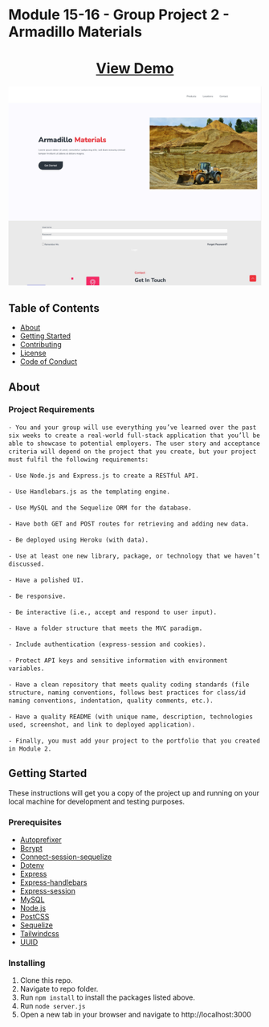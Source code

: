 # Module 15-16 - Group Project 2 - Armadillo Materials

<h1 align="center">
    <a href="https://glacial-reef-85694.herokuapp.com/" target="_blank">
     View Demo
    </a>
</h1>
<div align="center">
    <img src="public/images/screenshot.jpg" width="600px">
</div>

## Table of Contents

- [About](#about)
- [Getting Started](#getting_started)
- [Contributing](./CONTRIBUTING.md)
- [License](./LICENSE)
- [Code of Conduct](./CODE_OF_CONDUCT.md)

## About <a name = "about"></a>

### Project Requirements

```
- You and your group will use everything you’ve learned over the past six weeks to create a real-world full-stack application that you’ll be able to showcase to potential employers. The user story and acceptance criteria will depend on the project that you create, but your project must fulfil the following requirements:

- Use Node.js and Express.js to create a RESTful API.

- Use Handlebars.js as the templating engine.

- Use MySQL and the Sequelize ORM for the database.

- Have both GET and POST routes for retrieving and adding new data.

- Be deployed using Heroku (with data).

- Use at least one new library, package, or technology that we haven’t discussed.

- Have a polished UI.

- Be responsive.

- Be interactive (i.e., accept and respond to user input).

- Have a folder structure that meets the MVC paradigm.

- Include authentication (express-session and cookies).

- Protect API keys and sensitive information with environment variables.

- Have a clean repository that meets quality coding standards (file structure, naming conventions, follows best practices for class/id naming conventions, indentation, quality comments, etc.).

- Have a quality README (with unique name, description, technologies used, screenshot, and link to deployed application).

- Finally, you must add your project to the portfolio that you created in Module 2.
```

## Getting Started <a name = "getting_started"></a>

These instructions will get you a copy of the project up and running on your local machine for development and testing purposes.

### Prerequisites

- [Autoprefixer](https://www.npmjs.com/package/autoprefixer)
- [Bcrypt](https://www.npmjs.com/package/bcrypt)
- [Connect-session-sequelize](https://www.npmjs.com/package/connect-session-sequelize)
- [Dotenv](https://www.npmjs.com/package/dotenv)
- [Express](https://www.npmjs.com/package/express)
- [Express-handlebars](https://www.npmjs.com/package/express-handlebars)
- [Express-session](https://www.npmjs.com/package/express-session)
- [MySQL](https://www.npmjs.com/package/mysql)
- [Node.js](https://nodejs.org/en/)
- [PostCSS](https://www.npmjs.com/package/postcss)
- [Sequelize](https://www.npmjs.com/package/sequelize)
- [Tailwindcss](https://www.npmjs.com/package/tailwindcss)
- [UUID](https://www.npmjs.com/package/uuid)

### Installing

1. Clone this repo.
2. Navigate to repo folder.
3. Run `npm install` to install the packages listed above.
4. Run `node server.js`
5. Open a new tab in your browser and navigate to http://localhost:3000




